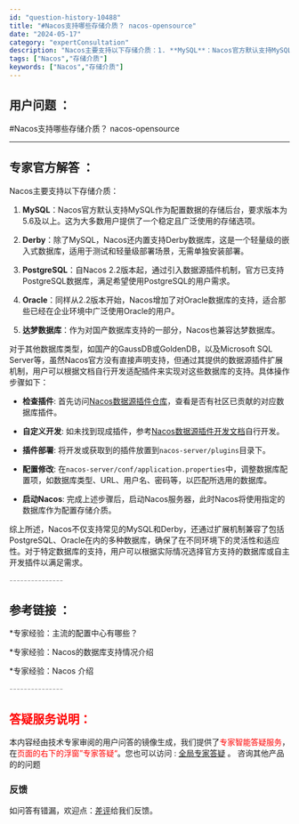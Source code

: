 ```yaml
---
id: "question-history-10488"
title: "#Nacos支持哪些存储介质？ nacos-opensource"
date: "2024-05-17"
category: "expertConsultation"
description: "Nacos主要支持以下存储介质：1. **MySQL**：Nacos官方默认支持MySQL作为配置数据的存储后台，要求版本为5.6及以上。这为大多数用户提供了一个稳定且广泛使用的存储选项。2. **Derby**：除了MySQL，Nacos还内置支持Derby数据库，这是一个轻量级的嵌入式数据库，适"
tags: ["Nacos","存储介质"]
keywords: ["Nacos","存储介质"]
---
```


## 用户问题 ： 
 #Nacos支持哪些存储介质？ nacos-opensource 

---------------
## 专家官方解答 ：

Nacos主要支持以下存储介质：

1. **MySQL**：Nacos官方默认支持MySQL作为配置数据的存储后台，要求版本为5.6及以上。这为大多数用户提供了一个稳定且广泛使用的存储选项。

2. **Derby**：除了MySQL，Nacos还内置支持Derby数据库，这是一个轻量级的嵌入式数据库，适用于测试和轻量级部署场景，无需单独安装部署。

3. **PostgreSQL**：自Nacos 2.2版本起，通过引入数据源插件机制，官方已支持PostgreSQL数据库，满足希望使用PostgreSQL的用户需求。

4. **Oracle**：同样从2.2版本开始，Nacos增加了对Oracle数据库的支持，适合那些已经在企业环境中广泛使用Oracle的用户。

5. **达梦数据库**：作为对国产数据库支持的一部分，Nacos也兼容达梦数据库。

对于其他数据库类型，如国产的GaussDB或GoldenDB，以及Microsoft SQL Server等，虽然Nacos官方没有直接声明支持，但通过其提供的数据源插件扩展机制，用户可以根据文档自行开发适配插件来实现对这些数据库的支持。具体操作步骤如下：

- **检查插件**: 首先访问[Nacos数据源插件仓库](https://github.com/nacos-group/nacos-plugin)，查看是否有社区已贡献的对应数据库插件。
  
- **自定义开发**: 如未找到现成插件，参考[Nacos数据源插件开发文档](https://nacos.io/docs/latest/plugin/datasource-plugin/)自行开发。
  
- **插件部署**: 将开发或获取到的插件放置到`nacos-server/plugins`目录下。
  
- **配置修改**: 在`nacos-server/conf/application.properties`中，调整数据库配置项，如数据库类型、URL、用户名、密码等，以匹配所选用的数据库。

- **启动Nacos**: 完成上述步骤后，启动Nacos服务器，此时Nacos将使用指定的数据库作为配置存储介质。

综上所述，Nacos不仅支持常见的MySQL和Derby，还通过扩展机制兼容了包括PostgreSQL、Oracle在内的多种数据库，确保了在不同环境下的灵活性和适应性。对于特定数据库的支持，用户可以根据实际情况选择官方支持的数据库或自主开发插件以满足需求。


<font color="#949494">---------------</font> 


## 参考链接 ：

*专家经验：主流的配置中心有哪些？ 
 
 *专家经验：Nacos的数据库支持情况介绍 
 
 *专家经验：Nacos 介绍 


 <font color="#949494">---------------</font> 
 


## <font color="#FF0000">答疑服务说明：</font> 

本内容经由技术专家审阅的用户问答的镜像生成，我们提供了<font color="#FF0000">专家智能答疑服务</font>，在<font color="#FF0000">页面的右下的浮窗”专家答疑“</font>。您也可以访问 : [全局专家答疑](https://answer.opensource.alibaba.com/docs/intro) 。 咨询其他产品的的问题

### 反馈
如问答有错漏，欢迎点：[差评](https://ai.nacos.io/user/feedbackByEnhancerGradePOJOID?enhancerGradePOJOId=13685)给我们反馈。
